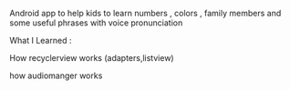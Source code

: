 Android app to help kids to learn numbers , colors , family members and some useful phrases with voice pronunciation



What I Learned : 

How recyclerview works (adapters,listview)

how audiomanger works



